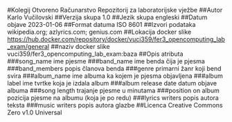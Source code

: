 #Kolegij Otvoreno Računarstvo
Repozitorij za laboratorijske vježbe
##Autor
Karlo Vučilovski
##Verzija skupa
1.0
##Jezik skupa
engleski
##Datum objave
2023-01-06
##Format datuma
ISO 8601
##Izvori podataka
wikipedia.org; azlyrics.com; genius.com
##Lokacija docker slike
https://hub.docker.com/repository/docker/vuci359/fer3_opencomputing_lab_exam/general
##naziv docker slike
vuci359/fer3_opencomputing_lab_exam:baza
##Opis atributa
###song_name
ime pjesme
###band_name
ime benda čija je pjesma
###band_members
popis članova benda
###genre
primarni žanr koji bend svira
###album_name
ime albuma ka kojem je pjesma objavljena
###album label
ime tvrtke koja je izdala album
###album release date
datum objave albuma
###song length
trajanje pjesme u minutama
###position on album
pozicija pjesme na albumu (koja je po redu)
###lyrics writers
popis autora teksta
###music writers
popis autora glazbe
##Licenca
Creative Commons Zero v1.0 Universal
